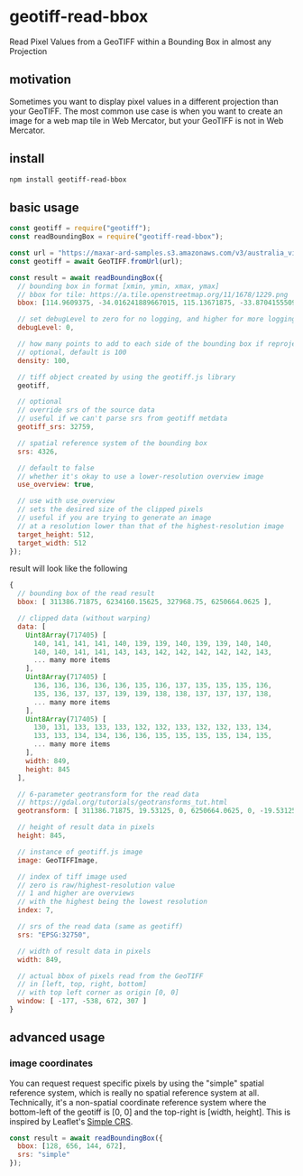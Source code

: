 # geotiff-read-bbox
Read Pixel Values from a GeoTIFF within a Bounding Box in almost any Projection

## motivation
Sometimes you want to display pixel values in a different projection
than your GeoTIFF.  The most common use case is when you want to create an image
for a web map tile in Web Mercator, but your GeoTIFF is not in Web Mercator.

## install
```bash
npm install geotiff-read-bbox
```

## basic usage
```javascript
const geotiff = require("geotiff");
const readBoundingBox = require("geotiff-read-bbox");

const url = "https://maxar-ard-samples.s3.amazonaws.com/v3/australia_vineyards/50/213133231011/2019-10-07/10500100191CD200-visual.tif";
const geotiff = await GeoTIFF.fromUrl(url);

const result = await readBoundingBox({
  // bounding box in format [xmin, ymin, xmax, ymax]
  // bbox for tile: https://a.tile.openstreetmap.org/11/1678/1229.png
  bbox: [114.9609375, -34.016241889667015, 115.13671875, -33.87041555094183],

  // set debugLevel to zero for no logging, and higher for more logging
  debugLevel: 0,

  // how many points to add to each side of the bounding box if reprojecting
  // optional, default is 100
  density: 100,

  // tiff object created by using the geotiff.js library
  geotiff,

  // optional
  // override srs of the source data
  // useful if we can't parse srs from geotiff metdata
  geotiff_srs: 32759,

  // spatial reference system of the bounding box
  srs: 4326,

  // default to false
  // whether it's okay to use a lower-resolution overview image
  use_overview: true,

  // use with use_overview
  // sets the desired size of the clipped pixels
  // useful if you are trying to generate an image
  // at a resolution lower than that of the highest-resolution image 
  target_height: 512,
  target_width: 512
});
```
result will look like the following
```javascript
{
  // bounding box of the read result
  bbox: [ 311386.71875, 6234160.15625, 327968.75, 6250664.0625 ],

  // clipped data (without warping)
  data: [
    Uint8Array(717405) [
      140, 141, 141, 141, 140, 139, 139, 140, 139, 139, 140, 140,
      140, 140, 141, 141, 143, 143, 142, 142, 142, 142, 142, 143,
      ... many more items
    ],
    Uint8Array(717405) [
      136, 136, 136, 136, 136, 135, 136, 137, 135, 135, 135, 136,
      135, 136, 137, 137, 139, 139, 138, 138, 137, 137, 137, 138,
      ... many more items
    ],
    Uint8Array(717405) [
      130, 131, 133, 133, 133, 132, 132, 133, 132, 132, 133, 134,
      133, 133, 134, 134, 136, 136, 135, 135, 135, 135, 134, 135,
      ... many more items
    ],
    width: 849,
    height: 845
  ],

  // 6-parameter geotransform for the read data
  // https://gdal.org/tutorials/geotransforms_tut.html
  geotransform: [ 311386.71875, 19.53125, 0, 6250664.0625, 0, -19.53125 ],

  // height of result data in pixels
  height: 845,

  // instance of geotiff.js image
  image: GeoTIFFImage,

  // index of tiff image used
  // zero is raw/highest-resolution value
  // 1 and higher are overviews
  // with the highest being the lowest resolution
  index: 7,

  // srs of the read data (same as geotiff)
  srs: "EPSG:32750",

  // width of result data in pixels
  width: 849,

  // actual bbox of pixels read from the GeoTIFF
  // in [left, top, right, bottom]
  // with top left corner as origin [0, 0]
  window: [ -177, -538, 672, 307 ]
}
```

## advanced usage
### image coordinates
You can request request specific pixels by using the "simple" spatial reference system, which is really no spatial reference system at all.  Technically, it's a non-spatial coordinate reference system where
the bottom-left of the geotiff is [0, 0] and the top-right is [width, height].  This is inspired by Leaflet's [Simple CRS](https://leafletjs.com/examples/crs-simple/crs-simple.html).
```js
const result = await readBoundingBox({
  bbox: [128, 656, 144, 672],
  srs: "simple"
});
```

